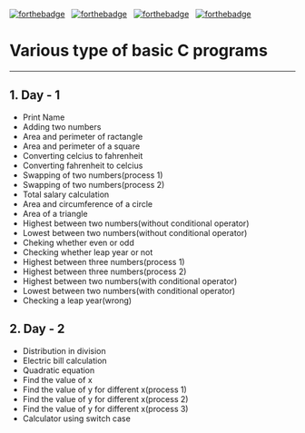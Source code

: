 [![forthebadge](https://forthebadge.com/images/badges/uses-git.svg)](https://forthebadge.com)&nbsp;&nbsp;&nbsp;[![forthebadge](https://forthebadge.com/images/badges/for-you.svg)](https://forthebadge.com)&nbsp;&nbsp;&nbsp;[![forthebadge](https://forthebadge.com/images/badges/check-it-out.svg)](https://forthebadge.com)&nbsp;&nbsp;&nbsp;[![forthebadge](https://forthebadge.com/images/badges/made-with-c.svg)](https://forthebadge.com)
# Various type of basic C programs
---
## 1. Day - 1
   * Print Name
   * Adding two numbers
   * Area and perimeter of ractangle
   * Area and perimeter of a square
   * Converting celcius to fahrenheit
   * Converting fahrenheit to celcius
   * Swapping of two numbers(process 1)
   * Swapping of two numbers(process 2)
   * Total salary calculation
   * Area and circumference of a circle
   * Area of a triangle
   * Highest between two numbers(without conditional operator)
   * Lowest between two numbers(without conditional operator)
   * Cheking whether even or odd
   * Checking whether leap year or not
   * Highest between three numbers(process 1)
   * Highest between three numbers(process 2)
   * Highest between two numbers(with conditional operator)
   * Lowest between two numbers(with conditional operator)
   * Checking a leap year(wrong)

## 2. Day - 2
   * Distribution in division
   * Electric bill calculation
   * Quadratic equation
   * Find the value of x
   * Find the value of y for different x(process 1)
   * Find the value of y for different x(process 2)
   * Find the value of y for different x(process 3)
   * Calculator using switch case
